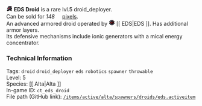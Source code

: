 ![ ](https://raw.githubusercontent.com/Ceterai/Enternia/main/items/active/alta/spawners/droids/eds.png) **EDS Droid** is a rare lvl.5 droid_deployer.  
Can be sold for *148* <img src="https://starbounder.org/mediawiki/images/2/21/Pixel.png" width="12" height="16"/> [pixels](https://starbounder.org/Pixel).  
An advanced armored droid operated by ![ ](https://raw.githubusercontent.com/Ceterai/Enternia/main/items/active/unsorted/alta/loot/ct_eds_loot.png) [[ EDS|EDS ]]. Has additional armor layers.  
Its defensive mechanisms include ionic generators with a mical energy concentrator.

### Technical Information

Tags: `droid` `droid_deployer` `eds` `robotics` `spawner` `throwable`  
Level: 5  
Species: [[ Alta|Alta ]]  
In-game ID: `ct_eds_droid`  
File path (GitHub link): [`/items/active/alta/spawners/droids/eds.activeitem`](https://github.com/Ceterai/Enternia/blob/main/items/active/alta/spawners/droids/eds.activeitem)
